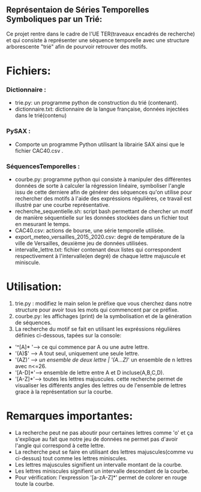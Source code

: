 ## Représentaion de Séries Temporelles Symboliques par un Trié:

Ce projet rentre dans le cadre de l'UE TER(traveaux encadrés de recherche) et qui consiste à représenter une séquence temporelle avec une structure arborescente "trié" afin de pourvoir retrouver des motifs.

# Fichiers:
### Dictionnaire : 
* trie.py: un programme python de construction du trié (contenant).
* dictionnaire.txt: dictionnaire de la langue française, données injectées dans le trié(contenu) 
### PySAX :
* Comporte un programme Python utilisant la librairie SAX ainsi que le fichier CAC40.csv . 
### SéquencesTemporelles : 
* courbe.py: programme python qui consiste à manipuler des différentes données de sorte à calculer la régression linéaire, symboliser l'angle issu de cette derniere afin de générer des séquences qu'on utilise pour rechercher des motifs à l'aide des expréssions régulières, ce travail est illustré par une courbe représentative.
* recherche_sequentielle.sh: script bash permettant de chercher un motif de manière séquentielle sur les données stockées dans un fichier tout en mesurant le temps. 
* CAC40.csv: actions de bourse, une série temporelle utilisée.
* export_meteo_versailles_2015_2020.csv: degré de température de la ville de Versailles, deuxième jeu de données utilisées.
* intervalle_lettre.txt: fichier contenant deux listes qui correspondent respectivement à l'intervalle(en degré) de chaque lettre majuscule et miniscule.


# Utilisation:
1. trie.py : modifiez le main selon le préfixe que vous cherchez dans notre structure pour avoir tous les mots qui commencent par ce préfixe.
2. courbe.py: les affichages (print) de la symbolisation et de la  génération de séquences.
3. La recherche du motif se fait en utilisant les expréssions régulières définies ci-dessous, tapées sur la console:
- '^[A]* '--> ce qui commence par A ou une autre lettre.
- '(A)$'  --> A tout seul, uniquement une seule lettre.
- '(AZ)*' --> un ensemble de deux lettre | '(A...Z)*' un ensemble de n lettres avec n<=26.
- '[A-D]*'--> ensemble de lettre entre A et D incluse(A,B,C,D).
- '[A-Z]*'--> toutes les lettres majuscules.
cette recherche permet de visualiser les différents angles des lettres ou de l'ensemble de lettres grace à la représentation sur la courbe.

# Remarques importantes:
* La recherche peut ne pas aboutir pour certaines lettres comme 'o' et ça s'explique au fait que notre jeu de données ne permet pas d'avoir l'angle qui correspond à cette lettre.
* La recherche peut se faire en utilisant des lettres majuscules(comme vu ci-dessus) tout comme les lettres miniscules.
* Les lettres majuscules signifient un intervalle montant de la courbe.
* Les lettres miniscules signifient un intervalle descendant de la courbe.
* Pour vérification: l'expression '[a-zA-Z]*' permet de colorer en rouge toute la courbe.
 


